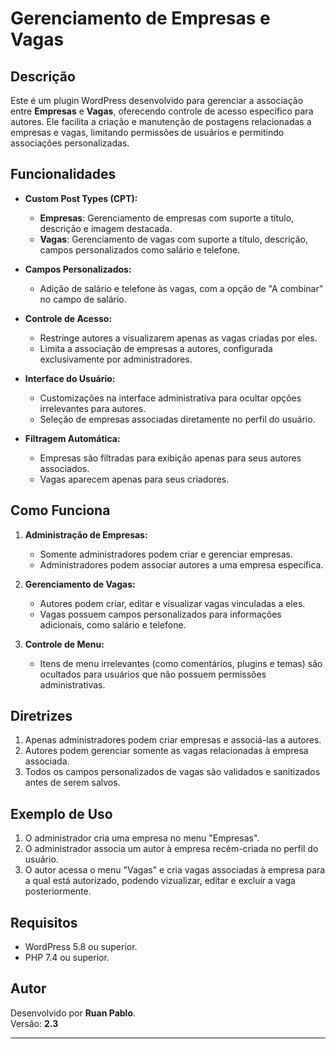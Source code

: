 # Gerenciamento de Empresas e Vagas

## Descrição

Este é um plugin WordPress desenvolvido para gerenciar a associação entre **Empresas** e **Vagas**, oferecendo controle de acesso específico para autores. Ele facilita a criação e manutenção de postagens relacionadas a empresas e vagas, limitando permissões de usuários e permitindo associações personalizadas.

## Funcionalidades

- **Custom Post Types (CPT):**
  - **Empresas**: Gerenciamento de empresas com suporte a título, descrição e imagem destacada.
  - **Vagas**: Gerenciamento de vagas com suporte a título, descrição, campos personalizados como salário e telefone.

- **Campos Personalizados:**
  - Adição de salário e telefone às vagas, com a opção de "A combinar" no campo de salário.

- **Controle de Acesso:**
  - Restringe autores a visualizarem apenas as vagas criadas por eles.
  - Limita a associação de empresas a autores, configurada exclusivamente por administradores.

- **Interface do Usuário:**
  - Customizações na interface administrativa para ocultar opções irrelevantes para autores.
  - Seleção de empresas associadas diretamente no perfil do usuário.

- **Filtragem Automática:**
  - Empresas são filtradas para exibição apenas para seus autores associados.
  - Vagas aparecem apenas para seus criadores.

## Como Funciona

1. **Administração de Empresas:**
   - Somente administradores podem criar e gerenciar empresas.
   - Administradores podem associar autores a uma empresa específica.

2. **Gerenciamento de Vagas:**
   - Autores podem criar, editar e visualizar vagas vinculadas a eles.
   - Vagas possuem campos personalizados para informações adicionais, como salário e telefone.

3. **Controle de Menu:**
   - Itens de menu irrelevantes (como comentários, plugins e temas) são ocultados para usuários que não possuem permissões administrativas.

## Diretrizes

1. Apenas administradores podem criar empresas e associá-las a autores.
2. Autores podem gerenciar somente as vagas relacionadas à empresa associada.
3. Todos os campos personalizados de vagas são validados e sanitizados antes de serem salvos.


## Exemplo de Uso

1. O administrador cria uma empresa no menu "Empresas".
2. O administrador associa um autor à empresa recém-criada no perfil do usuário.
3. O autor acessa o menu "Vagas" e cria vagas associadas à empresa para a qual está autorizado, podendo vizualizar, editar e excluir a vaga posteriormente.

## Requisitos

- WordPress 5.8 ou superior.
- PHP 7.4 ou superior.

## Autor

Desenvolvido por **Ruan Pablo**.  
Versão: **2.3**

---

